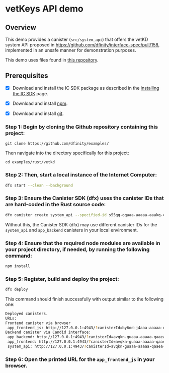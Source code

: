 # vetKeys API demo

## Overview

This demo provides a canister (`src/system_api`) that offers the vetKD system API proposed in https://github.com/dfinity/interface-spec/pull/158, implemented in an unsafe manner for demonstration purposes.

This demo uses files found in [this repository](https://github.com/dfinity/examples/tree/13181568b9eddeaab5ab735c5c7f052c5a73aa3d/rust/vetkd).

## Prerequisites

- [x] Download and install the IC SDK package as described in the [installing the IC SDK](./../../setup/install/index.mdx) page.
- [x] Download and install [npm](https://docs.npmjs.com/downloading-and-installing-node-js-and-npm).
- [x] Download and install [git](https://git-scm.com/downloads).


### Step 1: Begin by cloning the Github repository containing this project:

```
git clone https://github.com/dfinity/examples/
```

Then navigate into the directory specifically for this project:

```
cd examples/rust/vetkd
```

### Step 2: Then, start a local instance of the Internet Computer:

```sh
dfx start --clean --background
```

### Step 3: Ensure the Canister SDK (dfx) uses the canister IDs that are hard-coded in the Rust source code:

```sh
dfx canister create system_api --specified-id s55qq-oqaaa-aaaaa-aaakq-cai
```

Without this, the Canister SDK (dfx) may use different canister IDs for the `system_api` and `app_backend` canisters in your local environment.

### Step 4: Ensure that the required node modules are available in your project directory, if needed, by running the following command:

```sh
npm install
```

### Step 5: Register, build and deploy the project:

```sh
dfx deploy
```

This command should finish successfully with output similar to the following one:

```sh
Deployed canisters.
URLs:
Frontend canister via browser
 app_frontend_js: http://127.0.0.1:4943/?canisterId=by6od-j4aaa-aaaaa-qaadq-cai
Backend canister via Candid interface:
 app_backend: http://127.0.0.1:4943/?canisterId=avqkn-guaaa-aaaaa-qaaea-cai&id=tcvdh-niaaa-aaaaa-aaaoa-cai
 app_frontend: http://127.0.0.1:4943/?canisterId=avqkn-guaaa-aaaaa-qaaea-cai&id=b77ix-eeaaa-aaaaa-qaada-cai
 system_api: http://127.0.0.1:4943/?canisterId=avqkn-guaaa-aaaaa-qaaea-cai&id=s55qq-oqaaa-aaaaa-aaakq-cai
```

### Step 6: Open the printed URL for the `app_frontend_js` in your browser.
